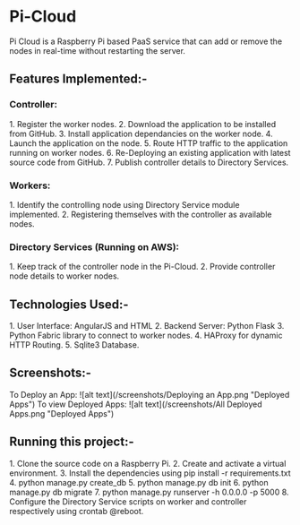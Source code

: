 
<h1>Pi-Cloud</h1>

Pi Cloud is a Raspberry Pi based PaaS service that can add or remove the nodes in real-time without restarting the server.

<h2>Features Implemented:-</h2>

<h3>Controller:</h3>
1. Register the worker nodes.
2. Download the application to be installed from GitHub.
3. Install application dependancies on the worker node.
4. Launch the application on the node.
5. Route HTTP traffic to the application running on worker nodes.
6. Re-Deploying an existing application with latest source code from GitHub.
7. Publish controller details to Directory Services. 

<h3>Workers:</h3>
1. Identify the controlling node using Directory Service module implemented.
2. Registering themselves with the controller as available nodes.

<h3>Directory Services (Running on AWS):</h3>
1. Keep track of the controller node in the Pi-Cloud.
2. Provide controller node details to worker nodes.

<h2>Technologies Used:-</h2>
1. User Interface: AngularJS and HTML
2. Backend Server: Python Flask
3. Python Fabric library to connect to worker nodes.
4. HAProxy for dynamic HTTP Routing.
5. Sqlite3 Database.

<h2>Screenshots:-</h2>
To Deploy an App:
![alt text](/screenshots/Deploying an App.png "Deployed Apps")
To view Deployed Apps:
![alt text](/screenshots/All Deployed Apps.png "Deployed Apps")

<h2>Running this project:-</h2>
1. Clone the source code on a Raspberry Pi.
2. Create and activate a virtual environment.
3. Install the dependencies using pip install -r requirements.txt
4. python manage.py create_db
5. python manage.py db init
6. python manage.py db migrate
7. python manage.py runserver -h 0.0.0.0 -p 5000
8. Configure the Directory Service scripts on worker and controller respectively using crontab @reboot.
